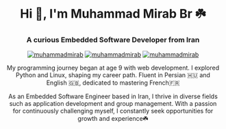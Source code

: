 
<h1 align="center">Hi 👋, I'm Muhammad Mirab Br ☘️</h1>  
<h3 align="center">A curious Embedded Software Developer from Iran</h3>  
  
<center><a href="https://twitter.com/muhammadmirab" target="blank"><img src="https://img.shields.io/twitter/follow/muhammadmirab?logo=twitter&style=for-the-badge" alt="muhammadmirab" /></a> <a href="https://www.instagram.com/muhammadmirab/" target="blank"><img src="https://img.shields.io/twitter/follow/muhammadmirab?logo=instagram&style=for-the-badge" alt="muhammadmirab" /></a>  <a href="https://www.linkedin.com/in/muhammad-mirab/" target="blank"><img src="https://img.shields.io/twitter/follow/muhammadmirab?logo=linkedin&style=for-the-badge" alt="muhammadmirab" /></a> 

My programming journey began at age 9 with web development. I explored Python and Linux, shaping my career path. Fluent in Persian 🇭🇺 and English 🇬🇧, dedicated to mastering French🇫🇷

As an Embedded Software Engineer based in Iran, I thrive in diverse fields such as application development and group management. With a passion for continuously challenging myself, I constantly seek opportunities for growth and experience☘️
